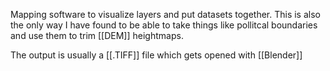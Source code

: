 Mapping software to visualize layers and put datasets together. This is also the only way I have found to be able to take things like pollitcal boundaries and use them to trim [[DEM]] heightmaps.

The output is usually a [[.TIFF]] file which gets opened with [[Blender]]